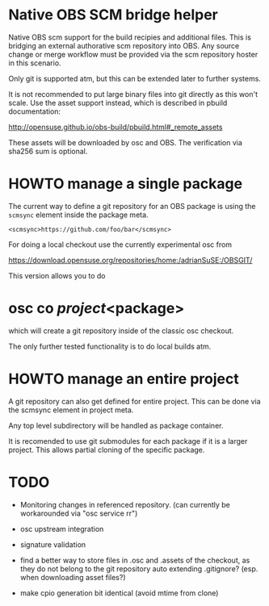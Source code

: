 
Native OBS SCM bridge helper
============================

Native OBS scm support for the build recipies and additional files. This is bridging an external authorative
scm repository into OBS. Any source change or merge workflow must be provided via the scm repository 
hoster in this scenario.

Only git is supported atm, but this can be extended later to further systems.

It is not recommended to put large binary files into git directly as this won't scale. Use the
asset support instead, which is described in pbuild documentation:

  http://opensuse.github.io/obs-build/pbuild.html#_remote_assets

These assets will be downloaded by osc and OBS. The verification via sha256 sum is optional.

HOWTO manage a single package
=============================

The current way to define a git repository for an OBS package is using the `scmsync`
element inside the package meta.

```
<scmsync>https://github.com/foo/bar</scmsync>
```

For doing a local checkout use the currently experimental osc from

  https://download.opensuse.org/repositories/home:/adrianSuSE:/OBSGIT/

This version allows you to do

# osc co $project <$package>

which will create a git repository inside of the classic osc checkout.

The only further tested functionality is to do local builds atm.

HOWTO manage an entire project
==============================

A git repository can also get defined for entire project. This can be done
via the scmsync element in project meta.

Any top level subdirectory will be handled as package container. 

It is recomended to use git submodules for each package if it is a larger
project. This allows partial cloning of the specific package.

TODO
====

 * Monitoring changes in referenced repository. (can currently be workarounded
   via "osc service rr")

 * osc upstream integration

 * signature validation

 * find a better way to store files in .osc and .assets of the checkout, as
   they do not belong to the git repository
    auto extending .gitignore? (esp. when downloading asset files?)

 * make cpio generation bit identical (avoid mtime from clone)

